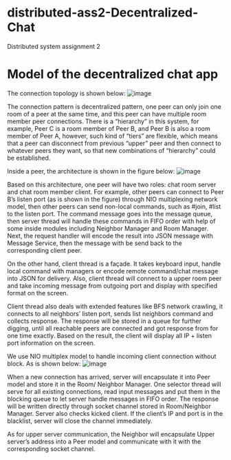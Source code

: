 # distributed-ass2-Decentralized-Chat
Distributed system assignment 2

# Model of the decentralized chat app
The connection topology is shown below:
![image](https://user-images.githubusercontent.com/69796042/169293881-a161c972-f839-44c0-a571-f211942d8891.gif)


The connection pattern is decentralized pattern, one peer can only join one room of a peer at the same time, and this peer can have multiple room member peer connections. There is a “hierarchy” in this system, for example, Peer C is a room member of Peer B, and Peer B is also a room member of Peer A, however, such kind of “tiers” are flexible, which means that a peer can disconnect from previous “upper” peer and then connect to whatever peers they want, so that new combinations of “hierarchy” could be established.

Inside a peer, the architecture is shown in the figure below:
![image](https://user-images.githubusercontent.com/69796042/169293993-d59b7f83-1cc7-4d20-9eae-39aea87c1efa.gif)


Based on this architecture, one peer will have two roles: chat room server and chat room member client. For example, other peers can connect to Peer B’s listen port (as is shown in the figure) through NIO multiplexing network model, then other peers can send non-local commands, such as #join, #list to the listen port. The command message goes into the message queue, then server thread will handle these commands in FIFO order with help of some inside modules including Neighbor Manager and Room Manager. Next, the request handler will encode the result into JSON message with Message Service, then the message with be send back to the corresponding client peer.

On the other hand, client thread is a façade. It takes keyboard input, handle local command with managers or encode remote command/chat message into JSON for delivery. Also, client thread will connect to a upper room peer and take incoming message from outgoing port and display with specified format on the screen. 

Client thread also deals with extended features like BFS network crawling, it connects to all neighbors’ listen port, sends list neighbors command and collects response. The response will be stored in a queue for further digging, until all reachable peers are connected and got response from for one time exactly. Based on the result, the client will display all IP + listen port information on the screen.

We use NIO multiplex model to handle incoming client connection without block. As is shown below:
![image](https://user-images.githubusercontent.com/69796042/169294083-797b93fa-e9c8-4351-891e-ec3d20fb5e49.gif)


When a new connection has arrived, server will encapsulate it into Peer model and store it in the Room/ Neighbor Manager. One selector thread will serve for all existing connections, read input messages and put them in the blocking queue to let server handle messages in FIFO order. The response will be written directly through socket channel stored in Room/Neighbor Manager. Server also checks kicked client. If the client’s IP and port is in the blacklist, server will close the channel immediately.

As for upper server communication, the Neighbor will encapsulate Upper server’s address into a Peer model and communicate with it with the corresponding socket channel.
